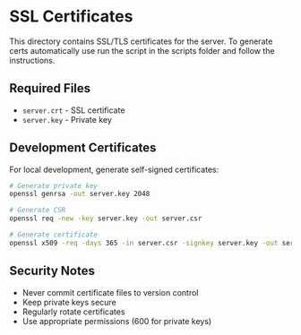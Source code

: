 # SSL Certificates

This directory contains SSL/TLS certificates for the server.
To generate certs automatically use run the script in the scripts folder and follow the instructions.

## Required Files
- `server.crt` - SSL certificate
- `server.key` - Private key

## Development Certificates
For local development, generate self-signed certificates:

```bash
# Generate private key
openssl genrsa -out server.key 2048

# Generate CSR
openssl req -new -key server.key -out server.csr

# Generate certificate
openssl x509 -req -days 365 -in server.csr -signkey server.key -out server.crt
```

## Security Notes
- Never commit certificate files to version control
- Keep private keys secure
- Regularly rotate certificates
- Use appropriate permissions (600 for private keys)